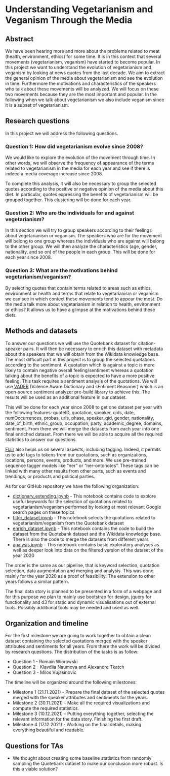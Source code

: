 ﻿# Understanding Vegetarianism and Veganism Through the Media

## Abstract
We have been hearing more and more about the problems related to meat (health, environment, ethics) for some time. It is in this context that several movements (vegetarianism, veganism) have started to become popular. In this project we want to understand the evolution of vegetarianism and veganism by looking at news quotes from the last decade. We aim to extract the general opinion of the media about vegetarianism and see the evolution in time. Furthermore the motivations and characteristics of the speakers who talk about these movements will be analyzed. We will focus on these two movements because they are the most important and popular. In the following when we talk about vegetarianism we also include veganism since it is a subset of vegetarianism.

## Research questions
In this project we will address the following questions.

### Question 1: How did vegetarianism evolve since 2008?
We would like to explore the evolution of the movement through time. In other words, we will observe the frequency of appearance of the terms related to vegetarianism in the media for each year and see if there is indeed a media coverage increase since 2008.

To complete this analysis, it will also be necessary to group the selected quotes according to the positive or negative opinion of the media about this diet. In particular, quotes expressing the benefits of vegetarianism will be grouped together. This clustering will be done for each year.

### Question 2: Who are the individuals for and against vegetarianism?
In this section we will try to group speakers according to their feelings about vegetarianism or veganism. The speakers who are for the movement will belong to one group whereas the individuals who are against will belong to the other group. We will then analyze the characteristics (age, gender, nationality, and so on) of the people in each group. This will be done for each year since 2008. 

### Question 3: What are the motivations behind vegetarianism/veganism?
By selecting quotes that contain terms related to areas such as ethics, environment or health and terms that relate to vegetarianism or veganism we can see in which context these movements tend to appear the most. Do the media talk more about vegetarianism in relation to health, environment or ethics? It allows us to have a glimpse at the motivations behind these diets.

## Methods and datasets
To answer our questions we will use the Quotebank dataset for citation-speaker pairs. It will then be necessary to enrich this dataset with metadata about the speakers that we will obtain from the Wikidata knowledge base. 
The most difficult part in this project is to group the selected quotations according to the sentiment. A quotation which is against a topic is more likely to contain negative overall feeling/sentiment whereas a quotation talking about the benefits of a topic is expected to have a more positive feeling. This task requires a sentiment analysis of the quotations. We will use [VADER](https://www.nltk.org/_modules/nltk/sentiment/vader.html) (Valence Aware Dictionary and sEntiment Reasoner) which is an open-source sentiment analyzer pre-build library to achieve this. The results will be used as an additional feature in our dataset. 

This will be done for each year since 2008 to get one dataset per year with the following features: quoteID, quotation, speaker, qids, date, numOccurrences, probas, urls, phase, speaker_qid, gender, nationality, date_of_birth, ethnic_group, occupation, party, academic_degree, domains, sentiment. From there we will merge the datasets from each year into one final enriched dataset. From there we will be able to acquire all the required statistics to answer our questions.

[Flair](https://github.com/flairNLP/flair) also helps us on several aspects, including tagging. Indeed, it permits us to add tags to tokens from our quotations, such as organizations, locations, persons, events, products, and more. We use pre-trained sequence tagger models like “ner” or “ner-ontonotes”. These tags can be linked with many other results from other parts, such as events and trendings, or products and political parties.

As for our GitHub repository we have the following organization:
* [dictionary_extending.ipynb](notebooks/dictionary_extending.ipynb) - This notebook contains code to explore useful keywords for the selection of quotations related to vegetarianism/veganism performed by looking at most relevant Google search pages on these topics
* [filter_dataset.ipynb](notebooks/filter_dataset.ipynb) - This notebook selects the quotations related to vegetarianism/veganism from the Quotebank dataset
* [enrich_dataset.ipynb](notebooks/enrich_dataset.ipynb) - This notebook contains the code to build the dataset from the Quotebank dataset and the Wikidata knowledge base. There is also the code to merge the datasets from different years
* [analysis.ipynb](notebooks/analysis.ipynb) - This notebook contains basic exploratory analyses as well as deeper look into data on the filtered version of the dataset of the year 2020

The order is the same as our pipeline, that is keyword selection, quotation selection, data augmentation and merging and analysis. This was done mainly for the year 2020 as a proof of feasibility. The extension to other years follows a similar pattern.

The final data story is planned to be presented in a form of a webpage and for this purpose we plan to mainly use bootstrap for design, jquery for functionality and d3 for static and dynamic visualisations out of external tools. Possibly additional tools may be needed and used as well.

## Organization and timeline
For the first milestone we are going to work together to obtain a clean dataset containing the selected quotations merged with the speaker attributes and sentiments for all years. From there the work will be divided by research questions. The distribution of the tasks is as follow:
* Question 1 - Romain Wiorowski
* Question 2 - Klavdiia Naumova and Alexandre Tkatch
* Question 3 - Milos Vujasinovic

The timeline will be organized around the following milestones:
* Milestone 1 (21.11.2021) - Prepare the final dataset of the selected quotes merged with the speaker attributes and sentiments for the years.
* Milestone 2 (30.11.2021) - Make all the required visualizations and compute the required statistics.
* Milestone 3 (10.12.2021) - Putting everything together, selecting the relevant information for the data story. Finishing the first draft.  
* Milestone 4 (17.12.2021) - Working on the final details, making everything beautiful and readable.

## Questions for TAs
* We thought about creating some baseline statistics from randomly sampling the Quotebank dataset to make our conclusion more robust. Is this a viable solution?
